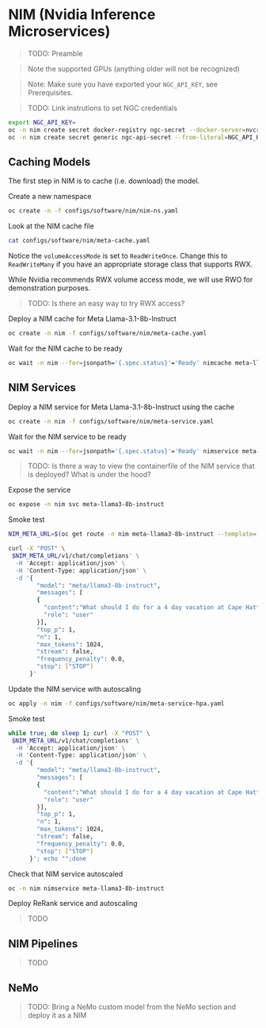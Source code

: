 # NIM (Nvidia Inference Microservices)

> TODO: Preamble

> Note the supported GPUs (anything older will not be recognized)

> Note: Make sure you have exported your `NGC_API_KEY`, see Prerequisites.

> TODO: Link instrutions to set NGC credentials

```sh
export NGC_API_KEY=
oc -n nim create secret docker-registry ngc-secret --docker-server=nvcr.io --docker-username='$oauthtoken' --docker-password=$NGC_API_KEY
oc -n nim create secret generic ngc-api-secret --from-literal=NGC_API_KEY=$NGC_API_KEY
```

## Caching Models

The first step in NIM is to cache (i.e. download) the model.

Create a new namespace

```sh
oc create -n -f configs/software/nim/nim-ns.yaml
```

Look at the NIM cache file

```sh
cat configs/software/nim/meta-cache.yaml
```

Notice the `volumeAccessMode` is set to `ReadWriteOnce`. Change this to `ReadWriteMany` if you have an appropriate storage class that supports RWX.

While Nvidia recommends RWX volume access mode, we will use RWO for demonstration purposes.

> TODO: Is there an easy way to try RWX access?

Deploy a NIM cache for Meta Llama-3.1-8b-Instruct

```sh
oc create -n nim -f configs/software/nim/meta-cache.yaml
```

Wait for the NIM cache to be ready

```sh
oc wait -n nim --for=jsonpath='{.spec.status}'='Ready' nimcache meta-llama3-8b-instruct --timeout=300s
```

## NIM Services

Deploy a NIM service for Meta Llama-3.1-8b-Instruct using the cache

```sh
oc create -n nim -f configs/software/nim/meta-service.yaml
```

Wait for the NIM service to be ready

```sh
oc wait -n nim --for=jsonpath='{.spec.status}'='Ready' nimservice meta-llama3-8b-instruct --timeout=300s
```

> TODO: Is there a way to view the containerfile of the NIM service that is deployed? What is under the hood?

Expose the service

```sh
oc expose -n nim svc meta-llama3-8b-instruct
```

Smoke test

```sh
NIM_META_URL=$(oc get route -n nim meta-llama3-8b-instruct --template='http://{{.spec.host}}'))

curl -X "POST" \
 $NIM_META_URL/v1/chat/completions' \
  -H 'Accept: application/json' \
  -H 'Content-Type: application/json' \
  -d '{
        "model": "meta/llama3-8b-instruct",
        "messages": [
        {
          "content":"What should I do for a 4 day vacation at Cape Hatteras National Seashore?",
          "role": "user"
        }],
        "top_p": 1,
        "n": 1,
        "max_tokens": 1024,
        "stream": false,
        "frequency_penalty": 0.0,
        "stop": ["STOP"]
      }'
```

Update the NIM service with autoscaling

```sh
oc apply -n nim -f configs/software/nim/meta-service-hpa.yaml
```

Smoke test

```sh
while true; do sleep 1; curl -X "POST" \
 $NIM_META_URL/v1/chat/completions' \
  -H 'Accept: application/json' \
  -H 'Content-Type: application/json' \
  -d '{
        "model": "meta/llama3-8b-instruct",
        "messages": [
        {
          "content":"What should I do for a 4 day vacation at Cape Hatteras National Seashore?",
          "role": "user"
        }],
        "top_p": 1,
        "n": 1,
        "max_tokens": 1024,
        "stream": false,
        "frequency_penalty": 0.0, 
        "stop": ["STOP"]
      }'; echo "";done
```

Check that NIM service autoscaled

```sh
oc -n nim nimservice meta-llama3-8b-instruct
```

Deploy ReRank service and autoscaling

> TODO

## NIM Pipelines

> TODO

## NeMo

> TODO: Bring a NeMo custom model from the NeMo section and deploy it as a NIM
